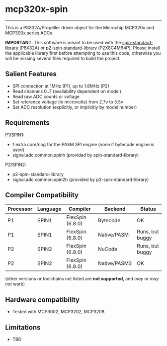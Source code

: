 # mcp320x-spin 
--------------

This is a P8X32A/Propeller driver object for the Microchip MCP320x and MCP300x series ADCs

**IMPORTANT**: This software is meant to be used with the [spin-standard-library](https://github.com/avsa242/spin-standard-library) (P8X32A) or [p2-spin-standard-library](https://github.com/avsa242/p2-spin-standard-library) (P2X8C4M64P). Please install the applicable library first before attempting to use this code, otherwise you will be missing several files required to build the project.


## Salient Features

* SPI connection at 1MHz (P1), up to 1.8MHz (P2)
* Read channels 0..7 (availability dependent on model)
* Read raw ADC counts or voltage
* Set reference voltage (in microvolts) from 2.7v to 5.5v
* Set ADC resolution (explicitly, or implicitly by model number)


## Requirements

P1/SPIN1:
* 1 extra core/cog for the PASM SPI engine (none if bytecode engine is used)
* signal.adc.common.spinh (provided by spin-standard-library)

P2/SPIN2:
* p2-spin-standard-library
* signal.adc.common.spin2h (provided by p2-spin-standard-library)


## Compiler Compatibility

| Processor | Language | Compiler               | Backend      | Status                |
|-----------|----------|------------------------|--------------|-----------------------|
| P1        | SPIN1    | FlexSpin (6.8.0)       | Bytecode     | OK                    |
| P1        | SPIN1    | FlexSpin (6.8.0)       | Native/PASM  | Runs, but buggy       |
| P2        | SPIN2    | FlexSpin (6.8.0)       | NuCode       | Runs, but buggy       |
| P2        | SPIN2    | FlexSpin (6.8.0)       | Native/PASM2 | OK                    |

(other versions or toolchains not listed are __not supported__, and _may or may not_ work)


## Hardware compatibility

* Tested with MCP3002, MCP3202, MCP3208


## Limitations

* TBD

